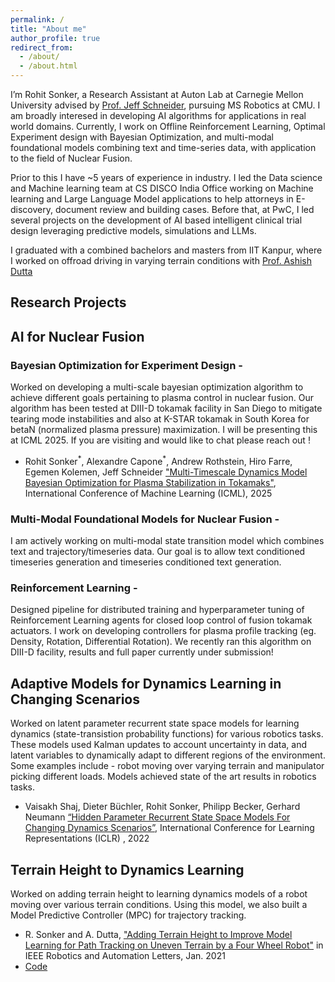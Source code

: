 ```yaml
---
permalink: /
title: "About me"
author_profile: true
redirect_from: 
  - /about/
  - /about.html
---
```

I’m Rohit Sonker, a Research Assistant at Auton Lab at Carnegie Mellon University advised by [Prof. Jeff Schneider](https://www.cs.cmu.edu/~schneide/), pursuing MS Robotics at CMU. 
I am broadly interesed in developing AI algorithms for applications in real world domains. Currently, I work on Offline Reinforcement Learning, Optimal Experiment design with Bayesian Optimization, and multi-modal foundational models combining text and time-series data, with application to the field of Nuclear Fusion.

Prior to this I have ~5 years of experience in industry. I led the Data science and Machine learning team at CS DISCO India Office working on Machine learning and Large Language Model applications to help attorneys in E-discovery, document review and building cases. 
Before that, at PwC, I led several projects on the development of AI based intelligent clinical trial design leveraging predictive models, simulations and LLMs.

I graduated with a combined bachelors and masters from IIT Kanpur, where I worked on offroad driving in varying terrain conditions with [Prof. Ashish Dutta](https://home.iitk.ac.in/~adutta/)

Research Projects
--

## AI for Nuclear Fusion

### Bayesian Optimization for Experiment Design - 
Worked on developing a multi-scale bayesian optimization algorithm to achieve different goals pertaining to plasma control in nuclear fusion. Our algorithm has been tested at DIII-D tokamak facility in San Diego to mitigate tearing mode instabilities and also at K-STAR tokamak in South Korea for betaN (normalized plasma pressure) maximization. I will be presenting this at ICML 2025. If you are visiting and would like to chat please reach out !

 - Rohit Sonker<sup>\*</sup>, Alexandre Capone<sup>\*</sup>, Andrew Rothstein, Hiro Farre, Egemen Kolemen, Jeff Schneider ["Multi-Timescale Dynamics Model Bayesian Optimization for Plasma Stabilization in Tokamaks"](https://openreview.net/attachment?id=d7v7RVXbNH&name=pdf), International Conference of Machine Learning (ICML), 2025


### Multi-Modal Foundational Models for Nuclear Fusion -
I am actively working on multi-modal state transition model which combines text and trajectory/timeseries data. Our goal is to allow text conditioned timeseries generation and timeseries conditioned text generation. 

### Reinforcement Learning - 
Designed pipeline for distributed training and hyperparameter tuning of Reinforcement Learning agents for closed loop control of fusion tokamak actuators. I work on developing controllers for plasma profile tracking (eg. Density, Rotation, Differential Rotation). We recently ran this algorithm on DIII-D facility, results and full paper currently under submission!


## Adaptive Models for Dynamics Learning in Changing Scenarios
Worked on latent parameter recurrent state space models for learning dynamics (state-transistion probability functions) for various robotics tasks. These models used
Kalman updates to account uncertainty in data, and latent variables to dynamically adapt to different regions of the environment. Some examples include - robot moving over varying terrain and manipulator picking different loads. Models achieved state of the art results in robotics tasks. 
 - Vaisakh Shaj, Dieter Büchler, Rohit Sonker, Philipp Becker, Gerhard Neumann [“Hidden Parameter Recurrent State Space Models For Changing Dynamics Scenarios”](https://openreview.net/pdf?id=ds8yZOUsea), International Conference for Learning Representations (ICLR) , 2022

## Terrain Height to Dynamics Learning 
Worked on adding terrain height to learning dynamics models of a robot moving over various terrain conditions. Using this model, we also built a Model Predictive Controller (MPC) for trajectory tracking. 
 - R. Sonker and A. Dutta, ["Adding Terrain Height to Improve Model Learning for Path Tracking on Uneven Terrain by a Four Wheel Robot"](https://ieeexplore.ieee.org/document/9265417) in IEEE Robotics and Automation Letters, Jan. 2021
 - [Code](https://github.com/rohit-sonker/Path-Tracking-via-Model-based-Learning)


<!-- ### Past Projects

##### -->
